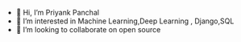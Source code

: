 - 👋 Hi, I’m Priyank Panchal
- 👀 I’m interested in Machine Learning,Deep Learning , Django,SQL
- 💞️ I’m looking to collaborate on open source
